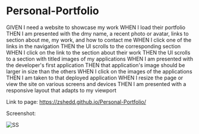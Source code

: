 # Personal-Portfolio

GIVEN I need a website to showcase my work
WHEN I load their portfolio
THEN I am presented with the dmy name, a recent photo or avatar, links to section about me, my work, and how to contact me
WHEN I click one of the links in the navigation
THEN the UI scrolls to the corresponding section
WHEN I click on the link to the section about their work
THEN the UI scrolls to a section with titled images of my applications
WHEN I am presented with the developer's first application
THEN that application's image should be larger in size than the others
WHEN I click on the images of the applications
THEN I am taken to that deployed application
WHEN I resize the page or view the site on various screens and devices
THEN I am presented with a responsive layout that adapts to my viewport

Link to page: https://zshedd.github.io/Personal-Portfolio/

Screenshot:

![SS](https://user-images.githubusercontent.com/116223460/198948761-9d509679-9767-4687-bee1-f70934d0211a.png)
